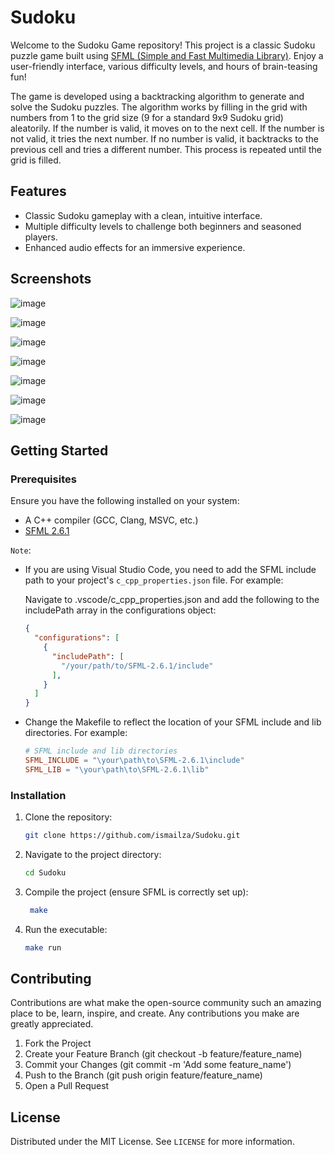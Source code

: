 # Sudoku

Welcome to the Sudoku Game repository! This project is a classic Sudoku puzzle game built using [SFML (Simple and Fast Multimedia Library)](https://www.sfml-dev.org/). Enjoy a user-friendly interface, various difficulty levels, and hours of brain-teasing fun!

The game is developed using a backtracking algorithm to generate and solve the Sudoku puzzles. The algorithm works by filling in the grid with numbers from 1 to the grid size (9 for a standard 9x9 Sudoku grid) aleatorily. If the number is valid, it moves on to the next cell. If the number is not valid, it tries the next number. If no number is valid, it backtracks to the previous cell and tries a different number. This process is repeated until the grid is filled.

## Features

- Classic Sudoku gameplay with a clean, intuitive interface.
- Multiple difficulty levels to challenge both beginners and seasoned players.
- Enhanced audio effects for an immersive experience.

## Screenshots

<p align="center">

  ![image](https://github.com/ismailza/Sudoku/assets/122171824/6fcb3e99-c5c8-49d4-b1b0-573eb3128635)

  ![image](https://github.com/ismailza/Sudoku/assets/122171824/a83349d0-f001-4932-84b2-d33456ba9454)

  ![image](https://github.com/ismailza/Sudoku/assets/122171824/82ab7d47-bcce-4ec2-b1d0-0eacdc403be7)

  ![image](https://github.com/ismailza/Sudoku/assets/122171824/7b6de459-3ce7-446e-ae2d-a1d8b033f054)

  ![image](https://github.com/ismailza/Sudoku/assets/122171824/b5997af8-8156-4099-a793-e5bacf0586ce)

  ![image](https://github.com/ismailza/Sudoku/assets/122171824/770b4845-2616-4a46-bb2b-cecd1db92035)

  ![image](https://github.com/ismailza/Sudoku/assets/122171824/c5c5f7b8-83b1-4c3c-ab6e-fe6620e954f8)

</p>

## Getting Started

### Prerequisites

Ensure you have the following installed on your system:

- A C++ compiler (GCC, Clang, MSVC, etc.)
- [SFML 2.6.1](https://www.sfml-dev.org/download/sfml/2.6.1/)

`Note`: 
- If you are using Visual Studio Code, you need to add the SFML include path to your project's `c_cpp_properties.json` file. For example:

  Navigate to .vscode/c_cpp_properties.json and add the following to the includePath array in the configurations object:

  ```json
  {
    "configurations": [
      {
        "includePath": [
          "/your/path/to/SFML-2.6.1/include"
        ],
      }
    ]
  }
  ```

- Change the Makefile to reflect the location of your SFML include and lib directories. For example:
  
    ```makefile
    # SFML include and lib directories
    SFML_INCLUDE = "\your\path\to\SFML-2.6.1\include"
    SFML_LIB = "\your\path\to\SFML-2.6.1\lib"
    ```

### Installation

1. Clone the repository:
   ```bash
   git clone https://github.com/ismailza/Sudoku.git
    ```

2. Navigate to the project directory:
   ```bash
   cd Sudoku
   ```

3. Compile the project (ensure SFML is correctly set up):
   ```bash
    make
    ```

4. Run the executable:
    ```bash
    make run
    ```

## Contributing

Contributions are what make the open-source community such an amazing place to be, learn, inspire, and create. Any contributions you make are greatly appreciated.

1. Fork the Project
2. Create your Feature Branch (git checkout -b feature/feature_name)
3. Commit your Changes (git commit -m 'Add some feature_name')
4. Push to the Branch (git push origin feature/feature_name)
5. Open a Pull Request

## License

Distributed under the MIT License. See `LICENSE` for more information.
